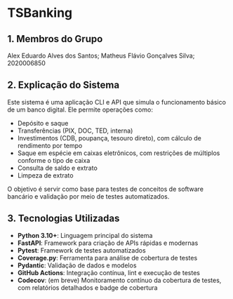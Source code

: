 # TSBanking

## 1. Membros do Grupo
Alex Eduardo Alves dos Santos; 
Matheus Flávio Gonçalves Silva; 2020006850

## 2. Explicação do Sistema

Este sistema é uma aplicação CLI e API que simula o funcionamento básico de um banco digital. Ele permite operações como:
- Depósito e saque
- Transferências (PIX, DOC, TED, interna)
- Investimentos (CDB, poupança, tesouro direto), com cálculo de rendimento por tempo
- Saque em espécie em caixas eletrônicos, com restrições de múltiplos conforme o tipo de caixa
- Consulta de saldo e extrato
- Limpeza de extrato

O objetivo é servir como base para testes de conceitos de software bancário e validação por meio de testes automatizados.

## 3. Tecnologias Utilizadas

- **Python 3.10+**: Linguagem principal do sistema
- **FastAPI**: Framework para criação de APIs rápidas e modernas
- **Pytest**: Framework de testes automatizados
- **Coverage.py**: Ferramenta para análise de cobertura de testes
- **Pydantic**: Validação de dados e modelos
- **GitHub Actions**: Integração contínua, lint e execução de testes
- **Codecov**: (em breve) Monitoramento contínuo da cobertura de testes, com relatórios detalhados e badge de cobertura
